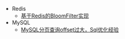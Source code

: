 - Redis
  - [基于Redis的BloomFilter实现](redis/redis-bloom-filter.md)
- MySQL
  - [MySQL分页查询offset过大，Sql优化经验](mysql/mysql-limit-optimization.md)